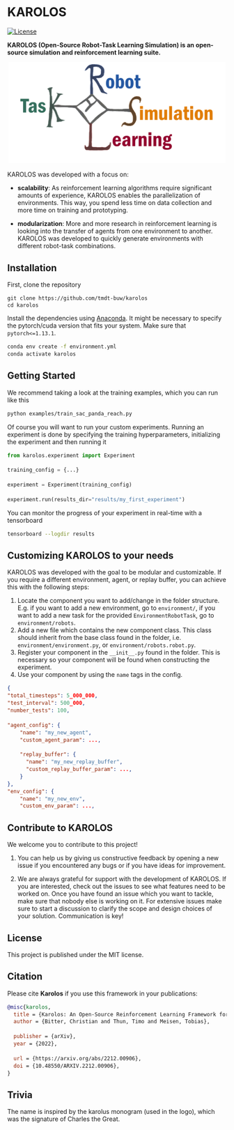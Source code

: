 # KAROLOS
[![License](https://img.shields.io/badge/license-MIT-blue.svg)](https://github.com/rlworkgroup/metaworld/blob/master/LICENSE)

__KAROLOS (Open-Source Robot-Task Learning Simulation) is an open-source simulation and reinforcement learning suite.__

<p align="center">
<img src="docs/images/logo.png" width="500">
</p>

KAROLOS was developed with a focus on:

- __scalability__: As reinforcement learning algorithms require significant amounts of experience,
KAROLOS enables the parallelization of environments.
This way, you spend less time on data collection and more time on training and prototyping.

-  __modularization__: More and more research in reinforcement learning is looking into the transfer of agents from one environment to another.
KAROLOS was developed to quickly generate environments with different robot-task combinations.

## Installation

First, clone the repository

```
git clone https://github.com/tmdt-buw/karolos
cd karolos
```

Install the dependencies using [Anaconda](https://docs.anaconda.com/anaconda/install/). It might be necessary to specify the pytorch/cuda version that fits your system. Make sure that `pytorch<=1.13.1`. 

``` bash
conda env create -f environment.yml
conda activate karolos
```

## Getting Started

We recommend taking a look at the training examples, which you can run like this

``` bash
python examples/train_sac_panda_reach.py
```

Of course you will want to run your custom experiments. Running an experiment is done by specifying the training hyperparameters, initializing the experiment and then running it

``` python
from karolos.experiment import Experiment

training_config = {...}

experiment = Experiment(training_config)
    
experiment.run(results_dir="results/my_first_experiment")
```

You can monitor the progress of your experiment in real-time with a tensorboard

``` bash
tensorboard --logdir results
```

## Customizing KAROLOS to your needs

KAROLOS was developed with the goal to be modular and customizable. If you require a different environment, agent, or replay buffer, you can achieve this with the following steps:

1. Locate the component you want to add/change in the folder structure. E.g. if you want to add a new environment, go to `environment/`, if you want to add a new task for the provided `EnvironmentRobotTask`, go to `environment/robots`.
2. Add a new file which contains the new component class. This class should inherit from the base class found in the folder, i.e. `environment/environment.py`, or `environment/robots.robot.py`.
3. Register your component in the `__init__.py` found in the folder. This is necessary so your component will be found when constructing the experiment.
4. Use your component by using the `name` tags in the config.
``` json
{
"total_timesteps": 5_000_000,
"test_interval": 500_000,
"number_tests": 100,

"agent_config": {
    "name": "my_new_agent",
    "custom_agent_param": ...,

    "replay_buffer": {
      "name": "my_new_replay_buffer",
      "custom_replay_buffer_param": ...,
    }
},
"env_config": {
    "name": "my_new_env",
    "custom_env_param": ...,
```

## Contribute to KAROLOS

We welcome you to contribute to this project!

1. You can help us by giving us constructive feedback by opening a new issue if you encountered any bugs or if you have ideas for improvement.

2. We are always grateful for support with the development of KAROLOS.
If you are interested, check out the issues to see what features need to be worked on.
Once you have found an issue which you want to tackle, make sure that nobody else is working on it.
For extensive issues make sure to start a discussion to clarify the scope and design choices of your solution.
Communication is key!

## License

This project is published under the MIT license.

## Citation

Please cite **Karolos** if you use this framework in your publications:
```bibtex
@misc{karolos,
  title = {Karolos: An Open-Source Reinforcement Learning Framework for Robot-Task Environments},
  author = {Bitter, Christian and Thun, Timo and Meisen, Tobias},
  
  publisher = {arXiv},
  year = {2022},
  
  url = {https://arxiv.org/abs/2212.00906},
  doi = {10.48550/ARXIV.2212.00906},
}
```

## Trivia

The name is inspired by the karolus monogram (used in the logo), which was the signature of Charles the Great. 

